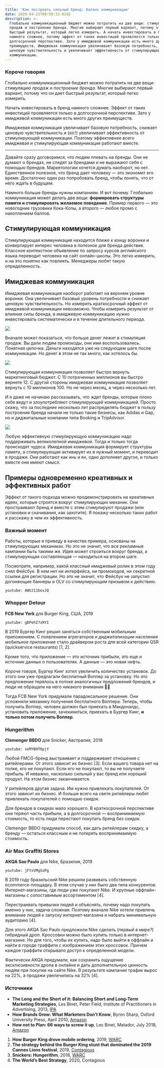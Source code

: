 ```yaml
---
title: 'Как построить сильный бренд: баланс коммуникации'
date: 2020-04-21T08:50:33.019Z
description: >-
  Глобально коммуникационный бюджет можно потратить на две вещи: стимуляцию
  продаж и построение бренда. Многие выбирают первый вариант, потому что он дает
  быстрый результат, который легко измерить. А начать инвестировать в бренд
  намного сложнее, потому эффект от таких инвестиций проявляется только в
  долгосрочной перспективе. Зато у имиджевой коммуникации есть много других
  преимуществ. Имиджевая коммуникация увеличивает базовую потребность, снижает
  ценовую чувствительность и увеличивает эффективность от стимулирующей
  коммуникации.
---
```

### Короче говоряя

Глобально коммуникационный бюджет можно потратить на две вещи: *стимуляцию продаж* и *построение бренда*. Многие выбирают первый вариант, потому что он дает быстрый результат, который легко измерить.

Начать инвестировать в бренд намного сложнее. Эффект от таких инвестиций проявляется только в долгосрочной перспективе. Зато у имиджевой коммуникации есть много других преимуществ.

Имиджевая коммуникация увеличивает базовую потребность, снижает ценовую чувствительность и (*sic!*) увеличивает эффективность от стимулирующей коммуникации. Поэтому эффективнее всего имиджевая и стимулирующая коммуникация работают вместе.

- - -

Давайте сразу договоримся, что людям плевать на бренды. Они не думают о брендах, не следят за брендами и не выражают себя с помощью брендов. Маркетологам хочется думать наоборот, но нет. Единственное полезное, что бренд дает человеку — это экономит его время. Достаточно один раз попробовать бренд, чтобы понять, что от него ждать в будущем.

Намного больше бренды нужны компаниям. И вот почему. Глобально коммуникация может делать две вещи: **формировать структуры памяти и стимулировать желаемое поведение**. Пример первого — это новогодние грузовики Кока-Колы, а второго — любое промо с накоплением баллов.

## **Стимулирующая коммуникация**

Стимулирующая коммуникация находится ближе к концу воронки и конвертирует интерес человека в полезное для бренда действие. Классное контекстное объявление по запросу курсов английского языка переводит человека на сайт онлайн-школы. Это легко измерить, и на это понятно как повлиять. Менеджеры любят такую определенность.

## Имиджевая коммуникация

Имиджевая коммуникация наоборот работает на верхнем уровне воронки. Она увеличивает базовый уровень потребности и снижает ценовую чувствительность. Но измерить краткосрочный эффект от имиджевой коммуникации невозможно. Чтобы измерить результат от влияния силы бренда, в имиджевую коммуникацию нужно инвестировать систематически и в течение длительного периода.

![](/assets/brand_truth_001.png)

Вначале может показаться, что больше денег лежит в стимуляция продаж. Вы дали людям промокоды, они ими воспользовались. Понятная цепочка. Деньги находятся уже на следующем шаге после коммуникации. Но денег в этом не так много, как хотелось бы.

![](/assets/brand_truth_002.png)

Стимулирующая коммуникация позволяет быстро вернуть маркетинговый бюджет. С 10 потраченных миллионов вы быстро вернете 12. С другой стороны имиджевая коммуникация позволяет вернуть с 10 миллионов 100. Но не через месяц, а через несколько лет.

И я даже не начинаю рассказывать, что ждет бренды, которые плохо себя ведут и злоупотребляют стимулирующей коммуникацией. Просто скажу, что за последние несколько лет распределять бюджет в пользу построения бренда начали не только такие бизнесы, как Adidas и Gap, но и диджитальные компании типа Booking и TripAdvisor.

![](/assets/brand_truth_003.png)

Любую эффективную стимулирующую коммуникацию надо поддерживать великолепной имиджевой. Тогда и только тогда происходят чудеса. Имиджевая коммуникация формирует структуры памяти, а стимулирующая активирует их в нужный момент, и переводит в продажи. Они работают как инь и ян, одно дополняет другое, и только вместе они имеют смысл.

## Примеры одновременно креативных и эффективных работ

Эффект от такого подхода можно продемонстрировать на креативных идеях, которые строятся вокруг стимулирующих механик. Они простраивают бренд и вместе с этим стимулируют продажи (или установки и скачивания, как захотите). Я покажу несколько таких работ и расскажу в чем их эффективность.

### **Важный момент**

Работы, которые я приведу в качестве примера, основаны на стимулирующих механиках. Но это не значит, что все рекламные кампании быть такими же. Идея может строиться вокруг бренда, а стимулирующая составляющая — находиться на втором шаге.

Посмотрите, например, какой классный имиджевый ролик в этом году снял Фейсбук. В нем нет ни интерфейса, ни промокодов, ни секретной ссылки для регистрации. Но это не значит, что Фейсбук не запустил догоняющие баннеры и OLV со стимулирующим призывом к действию.

`youtube: AWUJ11boxJQ`

### **Whopper Detour**

**FCB New York** для Burger King, США, 2019

`youtube: gDPehZ7xRYI`

В 2019 Бургер Кинг решил заняться собственным мобильным приложением. С появлением агрегаторов и *диджитализации* населения мобильное приложение стало драйвером роста для всей категории QSR (quickservice restaurants) \[1, 2].

Кроме того, что приложение — это источник прибыли, это еще и источник данных о пользователях. А данные — это новая нефть.

Короче говоря, Бургер Кинг хотел увеличить количество установок. До этого они уже предлагали бесплатный Воппер за установку. Но это предложение терялось в потоке аналогичных предложений брендов, и люди не обращали на него никакого внимания 💁‍♂️

Тогда FCB New York придумали парадоксальное решение. Они *усложнили* механику получения бесплатного Воппера. Теперь, чтобы получить Воппер, человек должен был приехать в Макдоналдс, установить приложение, зачекиниться, приехать в Бургер Кинг, **и только потом получить Воппер**.

### **Hungerithm**

**Clemenger BBDO** для Snicker, Австралия, 2018

`youtube: seMYBHTOpjY`

Любой FMCG-бренд выстраивает и поддерживает отношения с ритейлерами. От этого зависит их бизнес \[3]. Если вашего товара нет на полке, его не покупают. Если его не покупают, то вы не получаете прибыль. И неважно, насколько сильный у вас бренд или хороший продукт. На этом бизнес заканчивается.

У ритейлеров другая задача. Им нужно привлекать покупателей. От этого зависит *их* бизнес. И больше всего на свете ритейлеры любят привлекать покупателей с помощью скидок.

Для брендов в скидках мало хорошего. В краткосрочной перспективе они теряют часть прибыли, а в долгосрочной — воспринимаемую стоимость, то есть люди перестают покупать бренд без скидок.

Clemenger BBDO придумали способ, как дать ритейлерам скидку, а бренду — остаться классным и не потерять воспринимаемую стоимость.

### **Air Max Graffiti Stores**

**AKQA Sao Paulo** для Nike, Бразилия, 2019

`youtube: jFYxVMgSoPg`

В 2019 году бразильский Nike решили развивать собственную ecommerce-площадку. В этом случае у них было два типа конкурентов. Интернет-магазины, где люди уже покупают Nike. И крупные оффлайн-магазины с сопоставимым ассортиментом \[4].

Перестраивать привычки людей и объяснять, почему надо покупать именно у них, задача сложная. Поэтому вначале Nike хотели привлечь внимание людей к запуску интернет-магазина и набрать минимальную аудиторию \[4].

Для этого AKQA Sao Paulo предложили Nike сделать (*первый в мире?*) гибридный дроп. Кроссовки можно было купить только в интернет-магазине. Но для того, чтобы их купить, надо было выйти в оффлайн и найти в городе граффити с изображением этих кроссовок. Причем каждое граффити открывало доступ к определенной модели.

Фактически AKQA придумали, как сохранить ощущение эксклюзивности дропа в онлайне и дать дополнительную ценность людям при покупке на сайте Nike. В результате кампании трафик вырос на 22%, а продажи увеличились на 32% \[4].

### Источники

* **The Long and the Short of it: Balancing Short and Long-Term Marketing Strategies**, Les Binet, Peter Field, Institute of Practitioners in Advertising, 2013, [IPA](https://ipa.co.uk/knowledge/publications-reports/the-long-and-the-short-of-it-balancing-short-and-long-term-marketing-strategies)
* **How Brands Grow: What Marketers Don’t Know**, Byron Sharp, Oxford University Press, April 2010, [Amazon](https://www.amazon.com/How-Brands-Grow-What-Marketers/dp/0195573560/)
* **How not to Plan: 66 ways to screw it up**, Les Binet, Matador, July 2018, [Amazon](https://www.amazon.com/How-not-Plan-ways-screw-ebook/dp/B07FF3DY4B/)

1. **How Burger King drove mobile ordering**, 2019, [WARC](https://www.warc.com/newsandopinion/news/how_burger_king_drove_mobile_ordering/42233)
2. **The strategy behind the Burger King stunt that dominated the 2019 Cannes Lions festival**, 2019, [Contagious](https://www.contagious.com/news-and-views/burger-king-whopper-detour-strategy-cannes-interview)
3. **Snickers: Hungerithm**, 2018, [WARC](https://www.warc.com/content/article/rankings-creative/snickers-hungerithm-australia/119906)
4. **The World’s Best Strategy**, 2020, Contagious